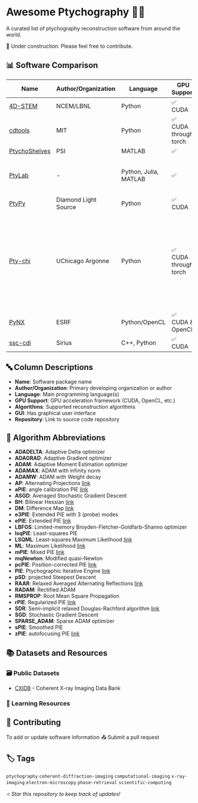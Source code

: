 # Awesome Ptychography 🔬✨

A curated list of ptychography reconstruction software from around the world. 

🚧 Under construction: Please feel free to contribute. 

## 📊 Software Comparison

| Name | Author/Organization | Language | GPU Support | Algorithms | GUI |
|------|-------------------|----------|-------------|-----------|-----|
| [4D-STEM](https://github.com/py4dstem/py4DSTEM) | NCEM/LBNL | Python | ✅ CUDA | mPIE |  ✅ |
| [cdtools](https://github.com/cdtools-developers/cdtools) | MIT | Python | ✅ CUDA through torch | ADAM, SGD, LBFGS | ❌ |
| [PtychoShelves](https://www.psi.ch/en/sls/csaxs/software) | PSI | MATLAB | ✅  | PIE, DM, ML |  ❌ |
| [PtyLab](https://github.com/PtyLab) | - | Python, Julia, MATLAB | ✅ | ePIE, mPIE, pcPIE, e3PIE, lsqPIE, aPIE, sPIE, zPIE, pSD, mqNewton | ❌ |
| [PtyPy](https://github.com/ptycho/ptypy) | Diamond Light Source | Python |  ✅ CUDA | PIE, DM, RAAR, SDR |  ❌ |
| [Pty-chi](https://github.com/AdvancedPhotonSource/pty-chi) | UChicago Argonne | Python | ✅ CUDA through torch | ADADELTA, ADAGRAD, ADAM, ADAMAX, ADAMW, ASGD, LBFGS, RADAM, RMSPROP, SGD, SPARSE_ADAM, BH, DM, ePIE, LSQML, PIE, rPIE | ❌ |
| [PyNX](https://pynx.esrf.fr/en/latest/) | ESRF | Python/OpenCL |  ✅ CUDA & OpenCL | PIE, DM, AP | ❌ |
| [ssc-cdi](https://zenodo.org/records/15427455) | Sirius | C++, Python | ✅ CUDA | rPIE, mPIE, AP, RAAR, ML | ❌ |

## 🔤 Column Descriptions

- **Name**: Software package name
- **Author/Organization**: Primary developing organization or author
- **Language**: Main programming language(s)
- **GPU Support**: GPU acceleration framework (CUDA, OpenCL, etc.)
- **Algorithms**: Supported reconstruction algorithms
- **GUI**: Has graphical user interface
- **Repository**: Link to source code repository

## 🧮 Algorithm Abbreviations

- **ADADELTA**: Adaptive Delta optimizer
- **ADAGRAD**: Adaptive Gradient optimizer
- **ADAM**: Adaptive Moment Estimation optimizer
- **ADAMAX**: ADAM with infinity norm
- **ADAMW**: ADAM with Weight decay
- **AP**: Alternating Projections [link](https://www.sciencedirect.com/science/article/pii/S1063520315000913)
- **aPIE**: angle calibration PIE [link](https://opg.optica.org/ol/fulltext.cfm?uri=ol-47-8-1949&id=471191)
- **ASGD**: Averaged Stochastic Gradient Descent
- **BH**: Bilinear Hessian [link](https://arxiv.org/abs/2502.10755)
- **DM**: Difference Map [link](https://www.science.org/doi/10.1126/science.1158573)
- **e3PIE**: Extended PIE with 3 (probe) modes
- **ePIE**: Extended PIE [link](https://www.sciencedirect.com/science/article/pii/S0304399109001284)
- **LBFGS**: Limited-memory Broyden-Fletcher-Goldfarb-Shanno optimizer
- **lsqPIE**: Least-squares PIE
- **LSQML**: Least-squares Maximum Likelihood [link](https://opg.optica.org/oe/fulltext.cfm?uri=oe-26-3-3108&id=381198)
- **ML**: Maximum Likelihood [link](https://iopscience.iop.org/article/10.1088/1367-2630/14/6/063004)
- **mPIE**: Mixed PIE [link](https://opg.optica.org/oe/fulltext.cfm?uri=oe-25-25-30851&id=377327)
- **mqNewton**: Modified quasi-Newton
- **pcPIE**: Position-corrected PIE [link](https://www.sciencedirect.com/science/article/abs/pii/S0304399112001222)
- **PIE**: Ptychographic Iterative Engine [link](https://www.sciencedirect.com/science/article/pii/S0304399109001284)
- **pSD**: projected Steepest Descent
- **RAAR**: Relaxed Averaged Alternating Reflections [link](https://arxiv.org/abs/math/0405208)
- **RADAM**: Rectified ADAM
- **RMSPROP**: Root Mean Square Propagation
- **rPIE**: Regularized PIE [link](https://opg.optica.org/optica/fulltext.cfm?uri=optica-4-7-736)
- **SDR**: Semi-implicit relaxed Douglas-Rachford algorithm [link](https://opg.optica.org/oe/fulltext.cfm?uri=oe-27-22-31246&id=422295)
- **SGD**: Stochastic Gradient Descent
- **SPARSE_ADAM**: Sparse ADAM optimizer
- **sPIE**: Smoothed PIE 
- **zPIE**: autofocusing PIE [link](https://opg.optica.org/ol/fulltext.cfm?uri=ol-45-7-2030&id=429515)


## 📚 Datasets and Resources

### 🗃️ Public Datasets
- [CXIDB](http://cxidb.org/) - Coherent X-ray Imaging Data Bank

### 📖 Learning Resources


## 🤝 Contributing

To add or update software information 📤 Submit a pull request

## 🏷️ Tags

`ptychography` `coherent-diffraction-imaging` `computational-imaging` `x-ray-imaging` `electron-microscopy` `phase-retrieval` `scientific-computing`



*⭐ Star this repository to keep track of updates!*
